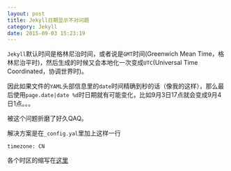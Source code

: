 ```yaml
---
layout: post
title: Jekyll日期显示不对问题
category: Jekyll
date: 2015-09-03 15:23:19
---
```


`Jekyll`默认时间是格林尼治时间，或者说是`GMT`时间(Greenwich Mean Time，格林尼治平时)，然后生成的时候又会本地化一次变成`UTC`(Universal Time Coordinated，协调世界时)。

因此如果文件的`YAML`头部信息里的`date`时间精确到秒的话（像我的这样），那么最后使用`page.date|date %d`时日期就有可能变化，比如9月3日17点就会变成9月4日1点。。。

被这个问题折磨了好久QAQ。

解决方案是在`_config.yal`里加上这样一行

```
timezone: CN
```

各个时区的缩写在[这里](https://en.wikipedia.org/wiki/List_of_tz_database_time_zones)


